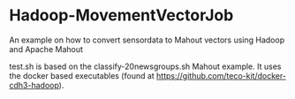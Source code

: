 Hadoop-MovementVectorJob
========================

An example on how to convert sensordata to Mahout vectors using Hadoop and Apache Mahout

test.sh is based on the classify-20newsgroups.sh Mahout example.
It uses the docker based executables (found at https://github.com/teco-kit/docker-cdh3-hadoop).
